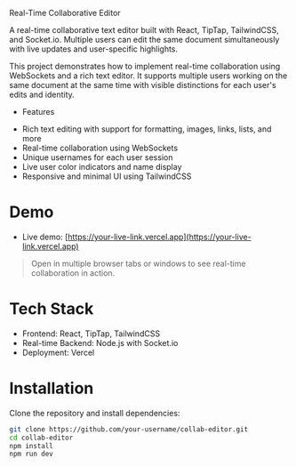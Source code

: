  Real-Time Collaborative Editor

A real-time collaborative text editor built with React, TipTap, TailwindCSS, and Socket.io. Multiple users can edit the same document simultaneously with live updates and user-specific highlights. 

This project demonstrates how to implement real-time collaboration using WebSockets and a rich text editor. It supports multiple users working on the same document at the same time with visible distinctions for each user's edits and identity.

* Features

- Rich text editing with support for formatting, images, links, lists, and more
- Real-time collaboration using WebSockets
- Unique usernames for each user session
- Live user color indicators and name display
- Responsive and minimal UI using TailwindCSS

# Demo

- Live demo: [https://your-live-link.vercel.app](https://your-live-link.vercel.app)

> Open in multiple browser tabs or windows to see real-time collaboration in action.

# Tech Stack

- Frontend: React, TipTap, TailwindCSS
- Real-time Backend: Node.js with Socket.io
- Deployment: Vercel

# Installation

Clone the repository and install dependencies:
```bash
git clone https://github.com/your-username/collab-editor.git
cd collab-editor
npm install
npm run dev
